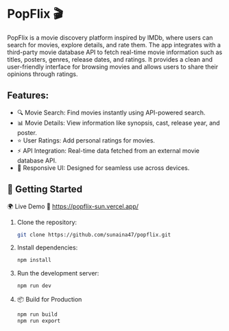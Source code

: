 # PopFlix 🎬
PopFlix is a movie discovery platform inspired by IMDb, where users can search for movies, explore details, and rate them. The app integrates with a third-party movie database API to fetch real-time movie information such as titles, posters, genres, release dates, and ratings. It provides a clean and user-friendly interface for browsing movies and allows users to share their opinions through ratings.

## Features:

- 🔍 Movie Search: Find movies instantly using API-powered search.
- 📊 Movie Details: View information like synopsis, cast, release year, and poster.
- ⭐ User Ratings: Add personal ratings for movies.
- ⚡ API Integration: Real-time data fetched from an external movie database API.
- 🎨 Responsive UI: Designed for seamless use across devices.

## 🚀 Getting Started

🌍 Live Demo
🔗 https://popflix-sun.vercel.app/

1. Clone the repository:
   ```bash
   git clone https://github.com/sunaina47/popflix.git
   ```
2. Install dependencies:
   ```bash
   npm install
   ```
3. Run the development server:
   ```bash
   npm run dev
   ```
4. 📦 Build for Production
   ```bash
   npm run build
   npm run export
